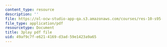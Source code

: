 ```yaml
---
content_type: resource
description: ''
file: https://ol-ocw-studio-app-qa.s3.amazonaws.com/courses/res-10-s95-physics-of-covid-19-transmission-fall-2020/49af9c7fe6214169d3ad59e1423a9a65_eAHDiT40fkU.pdf
file_type: application/pdf
resourcetype: Document
title: 3play pdf file
uid: 49af9c7f-e621-4169-d3ad-59e1423a9a65
---
```

